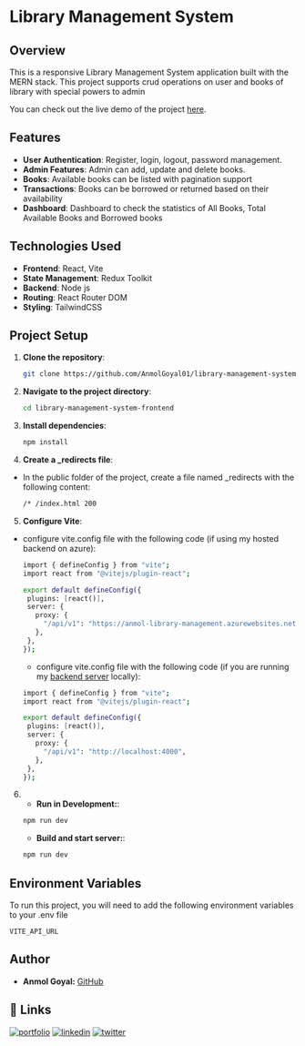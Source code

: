 
# Library Management System

## Overview

This is a responsive Library Management System application built with the MERN stack. This project supports crud operations on user and books of library with special powers to admin

You can check out the live demo of the project [here](https://anmolgoyal-lib-management-sys.netlify.app/).

## Features

- **User Authentication**: Register, login, logout, password management.
- **Admin Features**: Admin can add, update and delete books.
- **Books**: Available books can be listed with pagination support
- **Transactions**: Books can be borrowed or returned based on their availability
- **Dashboard**: Dashboard to check the statistics of All Books, Total Available Books and Borrowed books


## Technologies Used

- **Frontend**: React, Vite
- **State Management**: Redux Toolkit
- **Backend**: Node js
- **Routing**: React Router DOM
- **Styling**: TailwindCSS

## Project Setup

1. **Clone the repository**:
   ```sh
   git clone https://github.com/AnmolGoyal01/library-management-system-frontend
   ```
2. **Navigate to the project directory**:
   ```sh
   cd library-management-system-frontend
   ```
3. **Install dependencies**:
   ```sh
   npm install
   ```
4. **Create a _redirects file**:
- In the public folder of the project, create a file named _redirects with the following content:
   ```sh
   /* /index.html 200
   ```
5. **Configure Vite**:
- configure vite.config file with the following code (if using my hosted backend on azure):

   ```sh
   import { defineConfig } from "vite";
  import react from "@vitejs/plugin-react";

  export default defineConfig({
    plugins: [react()],
    server: {
      proxy: {
        "/api/v1": "https://anmol-library-management.azurewebsites.net",
      },
    },
  });

   ```
   - configure vite.config file with the following code (if you are running my [backend server](https://github.com/AnmolGoyal01/library-management-system-backend) locally):

   ```sh
   import { defineConfig } from "vite";
  import react from "@vitejs/plugin-react";

  export default defineConfig({
    plugins: [react()],
    server: {
      proxy: {
        "/api/v1": "http://localhost:4000",
      },
    },
  });

   ```
   
6. - **Run in Development:**:
   ```sh
   npm run dev
   ```
   - **Build and start server:**:
   ```sh
   npm run dev
   ```

## Environment Variables

To run this project, you will need to add the following environment variables to your .env file

`VITE_API_URL`

## Author

- **Anmol Goyal:** [GitHub](https://github.com/Anmolgoyal01)

## 🔗 Links
[![portfolio](https://img.shields.io/badge/my_portfolio-000?style=for-the-badge&logo=ko-fi&logoColor=white)](https://anmolgoyal.me/)
[![linkedin](https://img.shields.io/badge/linkedin-0A66C2?style=for-the-badge&logo=linkedin&logoColor=white)](https://www.linkedin.com/in/anmol-goyal-358804235/)
[![twitter](https://img.shields.io/badge/github-010101?style=for-the-badge&logo=github&logoColor=white)](https://anmolgoyal.me/_next/static/media/github-icon.04fa7de0.svg)
